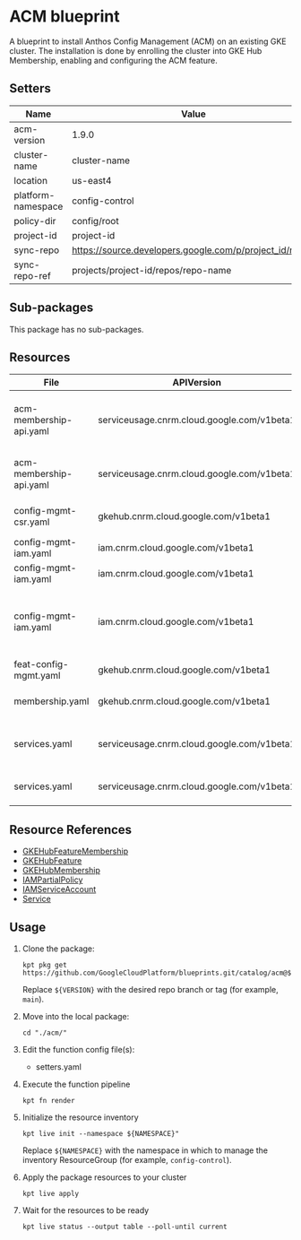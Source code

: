 <!-- BEGINNING OF PRE-COMMIT-BLUEPRINT DOCS HOOK:TITLE -->
# ACM blueprint


<!-- END OF PRE-COMMIT-BLUEPRINT DOCS HOOK:TITLE -->
<!-- BEGINNING OF PRE-COMMIT-BLUEPRINT DOCS HOOK:BODY -->
A blueprint to install Anthos Config Management (ACM) on an existing GKE cluster. The installation is done by enrolling the cluster into GKE Hub Membership, enabling and configuring the ACM feature.

## Setters

|        Name        |                          Value                           | Type | Count |
|--------------------|----------------------------------------------------------|------|-------|
| acm-version        | 1.9.0                                                    | str  |     0 |
| cluster-name       | cluster-name                                             | str  |    18 |
| location           | us-east4                                                 | str  |     2 |
| platform-namespace | config-control                                           | str  |    10 |
| policy-dir         | config/root                                              | str  |     1 |
| project-id         | project-id                                               | str  |    22 |
| sync-repo          | https://source.developers.google.com/p/project_id/r/repo | str  |     1 |
| sync-repo-ref      | projects/project-id/repos/repo-name                      | str  |     1 |

## Sub-packages

This package has no sub-packages.

## Resources

|          File           |                 APIVersion                 |          Kind           |                    Name                    |   Namespace    |
|-------------------------|--------------------------------------------|-------------------------|--------------------------------------------|----------------|
| acm-membership-api.yaml | serviceusage.cnrm.cloud.google.com/v1beta1 | Service                 | project-id-cluster-cluster-name-gkehub     | config-control |
| acm-membership-api.yaml | serviceusage.cnrm.cloud.google.com/v1beta1 | Service                 | project-id-cluster-cluster-name-acm        | config-control |
| config-mgmt-csr.yaml    | gkehub.cnrm.cloud.google.com/v1beta1       | GKEHubFeatureMembership | acm-membership-cluster-name                | config-control |
| config-mgmt-iam.yaml    | iam.cnrm.cloud.google.com/v1beta1          | IAMServiceAccount       | sa-acm-cluster-name                        | config-control |
| config-mgmt-iam.yaml    | iam.cnrm.cloud.google.com/v1beta1          | IAMPartialPolicy        | sa-acm-cluster-name                        | config-control |
| config-mgmt-iam.yaml    | iam.cnrm.cloud.google.com/v1beta1          | IAMPartialPolicy        | source-reader-sync-cluster-name-project-id | config-control |
| feat-config-mgmt.yaml   | gkehub.cnrm.cloud.google.com/v1beta1       | GKEHubFeature           | feat-acm-cluster-name                      | config-control |
| membership.yaml         | gkehub.cnrm.cloud.google.com/v1beta1       | GKEHubMembership        | hub-membership-cluster-name                | config-control |
| services.yaml           | serviceusage.cnrm.cloud.google.com/v1beta1 | Service                 | project-id-cluster-name-gkehub             | config-control |
| services.yaml           | serviceusage.cnrm.cloud.google.com/v1beta1 | Service                 | project-id-cluster-name-acm                | config-control |

## Resource References

- [GKEHubFeatureMembership](https://cloud.google.com/config-connector/docs/reference/resource-docs/gkehub/gkehubfeaturemembership)
- [GKEHubFeature](https://cloud.google.com/config-connector/docs/reference/resource-docs/gkehub/gkehubfeature)
- [GKEHubMembership](https://cloud.google.com/config-connector/docs/reference/resource-docs/gkehub/gkehubmembership)
- [IAMPartialPolicy](https://cloud.google.com/config-connector/docs/reference/resource-docs/iam/iampartialpolicy)
- [IAMServiceAccount](https://cloud.google.com/config-connector/docs/reference/resource-docs/iam/iamserviceaccount)
- [Service](https://cloud.google.com/config-connector/docs/reference/resource-docs/serviceusage/service)

## Usage

1.  Clone the package:
    ```shell
    kpt pkg get https://github.com/GoogleCloudPlatform/blueprints.git/catalog/acm@${VERSION}
    ```
    Replace `${VERSION}` with the desired repo branch or tag
    (for example, `main`).

1.  Move into the local package:
    ```shell
    cd "./acm/"
    ```

1.  Edit the function config file(s):
    - setters.yaml

1.  Execute the function pipeline
    ```shell
    kpt fn render
    ```

1.  Initialize the resource inventory
    ```shell
    kpt live init --namespace ${NAMESPACE}"
    ```
    Replace `${NAMESPACE}` with the namespace in which to manage
    the inventory ResourceGroup (for example, `config-control`).

1.  Apply the package resources to your cluster
    ```shell
    kpt live apply
    ```

1.  Wait for the resources to be ready
    ```shell
    kpt live status --output table --poll-until current
    ```

<!-- END OF PRE-COMMIT-BLUEPRINT DOCS HOOK:BODY -->
